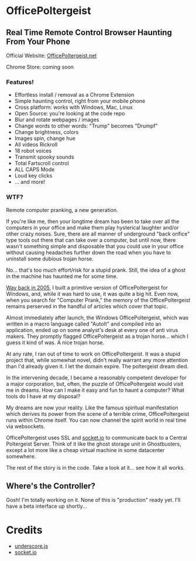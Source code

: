 # OfficePoltergeist
## Real Time Remote Control Browser Haunting From Your Phone

Official Website: <a href="https://officepoltergeist.net">OfficePoltergeist.net</a>

Chrome Store: coming soon

### Features!
* Effortless install / removal as a Chrome Extension
* Simple haunting control, right from your mobile phone
* Cross platform: works with Windows, Mac, Linux
* Open Source: you're looking at the code repo
* Blur and rotate webpages / images
* Change words to other words: "Trump" becomes "Drumpf"
* Change brightness, colors 
* Images spin, change hue
* All videos Rickroll
* 18 robot voices
* Transmit spooky sounds 
* Total Fartscroll control
* ALL CAPS Mode 
* Loud key clicks
* ... and more! 


### WTF?
Remote computer pranking, a new generation.

If you're like me, then your longtime dream has been to take over all the computers in your office and make them play hysterical laughter and/or other crazy noises. Sure, there are all manner of underground "back orifice" type tools out there that can take over a computer, but until now, there wasn't something simple and disposable that you could use in your office without causing headaches further down the road when you have to uninstall some dubious trojan horse.

No... that's too much effort/risk for a stupid prank. Still, the idea of a ghost in the machine has haunted me for some time.

<a href="https://web.archive.org/web/20051024040902/http://officepoltergeist.com/">Way back in 2005</a>, I built a primitive version of OfficePoltergeist for Windows, and, while it was hard to use, it was quite a big hit. Even now, when you search for "Computer Prank," the memory of the OfficePoltergeist remains perserved in the handful of articles which cover that topic. 

Almost immediately after launch, the Windows OfficePoltergeist, which was written in a macro language called "AutoIt" and compiled into an application, ended up on some analyst's desk at every one of anti virus makers. They promptly flagged OfficePoltergeist as a trojan horse... which I guess it kind of was. A nice trojan horse. 

At any rate, I ran out of time to work on OfficePoltergeist. It was a stupid project that, while somewhat novel, didn't really warrant any more attention than I'd already given it. I let the domain expire. The poltergeist dream died.

In the intervening decade, I became a reasonably competent developer for a major corporation, but, often, the puzzle of OfficePoltergeist would visit me in dreams. How can I make it easy and fun to haunt a computer? What tools do I have at my disposal?

My dreams are now your reality. Like the famous spiritual manifestation which derives its power from the scene of a terrible crime, OfficePoltergeist runs within Chrome itself. You can now channel the spirit world in real time via websockets. 

OfficePoltergeist uses SSL and <a href="http://socket.io/">socket.io</a> to communicate back to a Central Poltergeist Server. Think of it like the ghost storage unit in Ghostbusters, except a lot more like a cheap virtual machine in some datacenter somewhere.

The rest of the story is in the code. Take a look at it... see how it all works.

## Where's the Controller?
Gosh! I'm totally working on it. None of this is "production" ready yet. I'll have a beta interface up shortly...

# Credits
- <a href="http://underscorejs.org/">underscore.js</a>
- <a href="http://socket.io/">socket.io</a>


